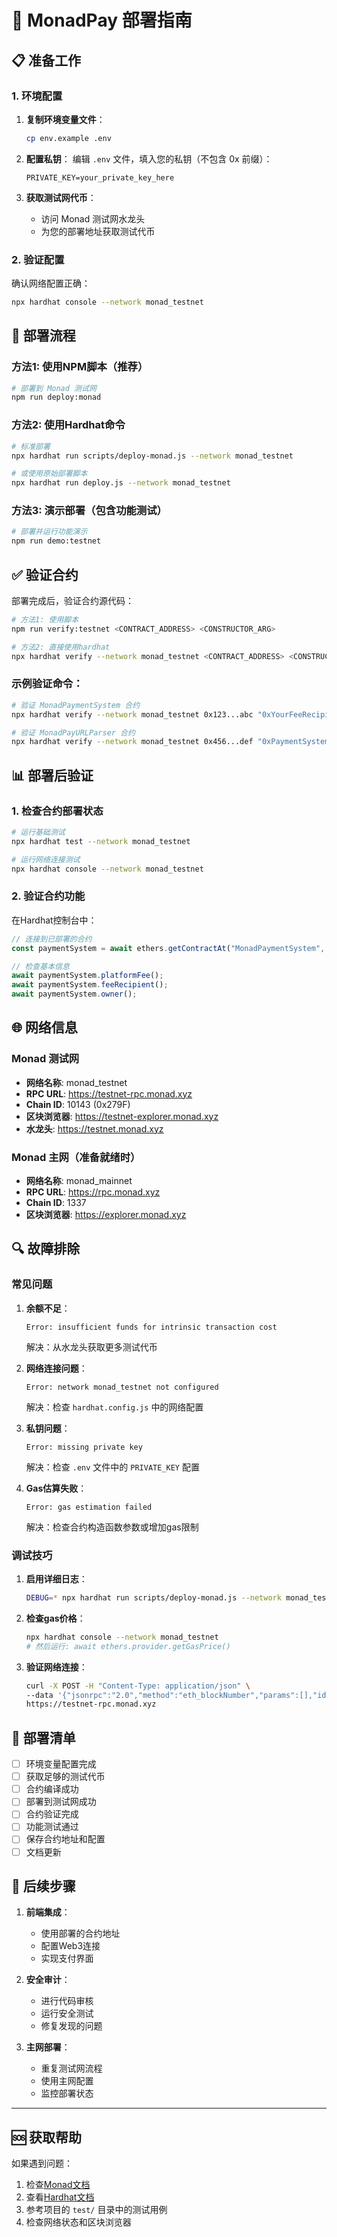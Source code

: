 # 🚀 MonadPay 部署指南

## 📋 准备工作

### 1. 环境配置

1. **复制环境变量文件**：
   ```bash
   cp env.example .env
   ```

2. **配置私钥**：
   编辑 `.env` 文件，填入您的私钥（不包含 0x 前缀）：
   ```
   PRIVATE_KEY=your_private_key_here
   ```

3. **获取测试网代币**：
   - 访问 Monad 测试网水龙头
   - 为您的部署地址获取测试代币

### 2. 验证配置

确认网络配置正确：
```bash
npx hardhat console --network monad_testnet
```

## 🔧 部署流程

### 方法1: 使用NPM脚本（推荐）

```bash
# 部署到 Monad 测试网
npm run deploy:monad
```

### 方法2: 使用Hardhat命令

```bash
# 标准部署
npx hardhat run scripts/deploy-monad.js --network monad_testnet

# 或使用原始部署脚本
npx hardhat run deploy.js --network monad_testnet
```

### 方法3: 演示部署（包含功能测试）

```bash
# 部署并运行功能演示
npm run demo:testnet
```

## ✅ 验证合约

部署完成后，验证合约源代码：

```bash
# 方法1: 使用脚本
npm run verify:testnet <CONTRACT_ADDRESS> <CONSTRUCTOR_ARG>

# 方法2: 直接使用hardhat
npx hardhat verify --network monad_testnet <CONTRACT_ADDRESS> <CONSTRUCTOR_ARG>
```

### 示例验证命令：

```bash
# 验证 MonadPaymentSystem 合约
npx hardhat verify --network monad_testnet 0x123...abc "0xYourFeeRecipientAddress"

# 验证 MonadPayURLParser 合约  
npx hardhat verify --network monad_testnet 0x456...def "0xPaymentSystemAddress"
```

## 📊 部署后验证

### 1. 检查合约部署状态

```bash
# 运行基础测试
npx hardhat test --network monad_testnet

# 运行网络连接测试
npx hardhat console --network monad_testnet
```

### 2. 验证合约功能

在Hardhat控制台中：
```javascript
// 连接到已部署的合约
const paymentSystem = await ethers.getContractAt("MonadPaymentSystem", "0x合约地址");

// 检查基本信息
await paymentSystem.platformFee();
await paymentSystem.feeRecipient();
await paymentSystem.owner();
```

## 🌐 网络信息

### Monad 测试网
- **网络名称**: monad_testnet
- **RPC URL**: https://testnet-rpc.monad.xyz
- **Chain ID**: 10143 (0x279F)
- **区块浏览器**: https://testnet-explorer.monad.xyz
- **水龙头**: https://testnet.monad.xyz

### Monad 主网（准备就绪时）
- **网络名称**: monad_mainnet  
- **RPC URL**: https://rpc.monad.xyz
- **Chain ID**: 1337
- **区块浏览器**: https://explorer.monad.xyz

## 🔍 故障排除

### 常见问题

1. **余额不足**：
   ```
   Error: insufficient funds for intrinsic transaction cost
   ```
   解决：从水龙头获取更多测试代币

2. **网络连接问题**：
   ```
   Error: network monad_testnet not configured
   ```
   解决：检查 `hardhat.config.js` 中的网络配置

3. **私钥问题**：
   ```
   Error: missing private key
   ```
   解决：检查 `.env` 文件中的 `PRIVATE_KEY` 配置

4. **Gas估算失败**：
   ```
   Error: gas estimation failed
   ```
   解决：检查合约构造函数参数或增加gas限制

### 调试技巧

1. **启用详细日志**：
   ```bash
   DEBUG=* npx hardhat run scripts/deploy-monad.js --network monad_testnet
   ```

2. **检查gas价格**：
   ```bash
   npx hardhat console --network monad_testnet
   # 然后运行: await ethers.provider.getGasPrice()
   ```

3. **验证网络连接**：
   ```bash
   curl -X POST -H "Content-Type: application/json" \
   --data '{"jsonrpc":"2.0","method":"eth_blockNumber","params":[],"id":1}' \
   https://testnet-rpc.monad.xyz
   ```

## 📝 部署清单

- [ ] 环境变量配置完成
- [ ] 获取足够的测试代币
- [ ] 合约编译成功
- [ ] 部署到测试网成功
- [ ] 合约验证完成
- [ ] 功能测试通过
- [ ] 保存合约地址和配置
- [ ] 文档更新

## 🎯 后续步骤

1. **前端集成**：
   - 使用部署的合约地址
   - 配置Web3连接
   - 实现支付界面

2. **安全审计**：
   - 进行代码审核
   - 运行安全测试
   - 修复发现的问题

3. **主网部署**：
   - 重复测试网流程
   - 使用主网配置
   - 监控部署状态

---

## 🆘 获取帮助

如果遇到问题：
1. 检查[Monad文档](https://docs.monad.xyz)
2. 查看[Hardhat文档](https://hardhat.org/docs)
3. 参考项目的 `test/` 目录中的测试用例
4. 检查网络状态和区块浏览器 